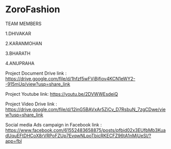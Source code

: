 
# ZoroFashion

TEAM MEMBERS

1.DHIVAKAR

2.KARANMOHAN

3.BHARATH

4.ANUPRAHA

Project Document Drive link : https://drive.google.com/file/d/1hfzf5wFVjBjfiov4KCN1eWY2--915mUq/view?usp=share_link

Project Youtube link: https://youtu.be/2DVWWEsdeiQ

Project Video Drive link : https://drive.google.com/file/d/12inG5BAVxAr5ZiCv_D7RsbuN_7zgCDwe/view?usp=share_link

Social media Ads campaign in Facebook link : https://www.facebook.com/61552483658875/posts/pfbid02x3EUfbMb3KuadUquEFtDHCoX8rVRPoFZUp7EvqwNLpoTbicRKECFZ96tA1nMjUeSl/?app=fbl
